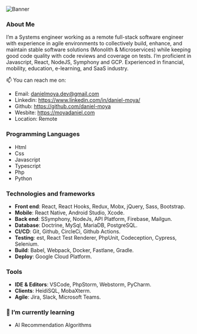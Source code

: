 ![Banner](https://github.com/moyadaniel/moyadaniel/blob/master/banner.png)

### About Me

I’m a Systems engineer working as a remote full-stack software engineer with experience in agile environments to collectively build, enhance, and maintain stable software solutions (Monolith & Microservices) while keeping good code quality with code reviews and coverage on tests. I’m proficient in Javascript, React, NodeJS, Symphony and GCP. Experienced in financial, mobility, education, e-learning, and SaaS industry.

📫 You can reach me on:
- Email: danielmoya.dev@gmail.com
- Linkedin: https://www.linkedin.com/in/daniel-moya/
- Github: https://github.com/daniel-moya
- Wesbite: https://moyadaniel.com
- Location: Remote

### Programming Languages
* Html
* Css
* Javascript
* Typescript
* Php
* Python
  
### Technologies and frameworks
* **Front end**: React, React Hooks, Redux, Mobx, jQuery, Sass, Bootstrap.
* **Mobile**: React Native, Android Studio, Xcode.
* **Back end**: SSymphony, NodeJs, API Platform, Firebase, Mailgun.
* **Database**: Doctrine, MySql, MariaDB, PostgreSQL.
* **CI/CD**: Git, Github, CircleCi, Github Actions.
* **Testing**: est, React Test Renderer, PhpUnit, Codeception, Cypress, Selenium.
* **Build**: Babel, Webpack, Docker, Fastlane, Gradle.
* **Deploy**: Google Cloud Platform.

### Tools
* **IDE & Editors**: VSCode, PhpStorm, Webstorm, PyCharm.
* **Clients**: HeidiSQL, MobaXterm.
* **Agile**: Jira, Slack, Microsoft Teams.
  

### 🌱 I’m currently learning
- AI Recommendation Algorithms
